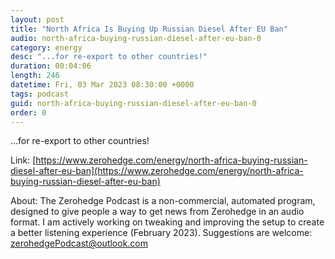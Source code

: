 ```yaml
---
layout: post
title: "North Africa Is Buying Up Russian Diesel After EU Ban"
audio: north-africa-buying-russian-diesel-after-eu-ban-0
category: energy
desc: "...for re-export to other countries!"
duration: 00:04:06
length: 246
datetime: Fri, 03 Mar 2023 08:30:00 +0000
tags: podcast
guid: north-africa-buying-russian-diesel-after-eu-ban-0
order: 0
---
```

...for re-export to other countries!

Link: [https://www.zerohedge.com/energy/north-africa-buying-russian-diesel-after-eu-ban](https://www.zerohedge.com/energy/north-africa-buying-russian-diesel-after-eu-ban)

About: The Zerohedge Podcast is a non-commercial, automated program, designed to give people a way to get news from Zerohedge in an audio format.  I am actively working on tweaking and improving the setup to create a better listening experience (February 2023).  Suggestions are welcome: [zerohedgePodcast@outlook.com](mailto:zerohedgePodcast@outlook.com)
